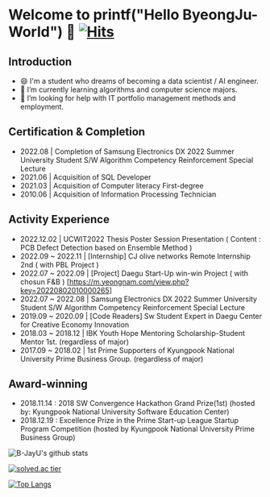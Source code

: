 # Welcome to printf("Hello ByeongJu-World") 👋  [![Hits](https://hits.seeyoufarm.com/api/count/incr/badge.svg?url=https%3A%2F%2Fgithub.com%2FYU-BYEONGJU&count_bg=%23E195EB&title_bg=%23FFF9F9&icon=&icon_color=%23686363&title=hits&edge_flat=false)](https://hits.seeyoufarm.com)

## Introduction 
- 😄 I'm a student who dreams of becoming a data scientist / AI engineer.
- 🔭 I’m currently learning algorithms and computer science majors.
- 🌱 I’m looking for help with IT portfolio management methods and employment.

## Certification & Completion
- 2022.08  | Completion of Samsung Electronics DX 2022 Summer University Student S/W Algorithm Competency Reinforcement Special Lecture
- 2021.06  | Acquisition of SQL Developer
- 2021.03  | Acquisition of Computer literacy First-degree
- 2010.06  | Acquisition of Information Processing Technician

## Activity Experience
- 2022.12.02  | UCWIT2022 Thesis Poster Session Presentation ( Content : PCB Defect Detection based on Ensemble Method )
- 2022.09 ~ 2022.11 | [Internship] CJ olive networks Remote Internship 2nd ( with PBL Project )
- 2022.07 ~ 2022.09 | [Project] Daegu Start-Up win-win Project ( with chosun F&B ) [https://m.yeongnam.com/view.php?key=20220802010000265]
- 2022.07 ~ 2022.08 | Samsung Electronics DX 2022 Summer University Student S/W Algorithm Competency Reinforcement Special Lecture
- 2019.09 ~ 2020.09 | [Code Readers] Sw Student Expert in Daegu Center for Creative Economy Innovation 
- 2018.03 ~ 2018.12 | IBK Youth Hope Mentoring Scholarship-Student Mentor 1st. (regardless of major)
- 2017.09 ~ 2018.02 | 1st Prime Supporters of Kyungpook National University Prime Business Group. (regardless of major) 


## Award-winning
- 2018.11.14 : 2018 SW Convergence Hackathon Grand Prize(1st) (hosted by: Kyungpook National University Software Education Center)
- 2018.12.19 : Excellence Prize in the Prime Start-up League Startup Program Competition (hosted by Kyungpook National University Prime Business Group)

![B-JayU's github stats](https://github-readme-stats.vercel.app/api?username=B-JayU&show_icons=true)


[![solved.ac tier](http://mazassumnida.wtf/api/generate_badge?boj=qudwn8712)](https://solved.ac/qudwn8712)

[![Top Langs](https://github-readme-stats.vercel.app/api/top-langs/?username=B-JayU)](https://github.com/anuraghazra/github-readme-stats)
